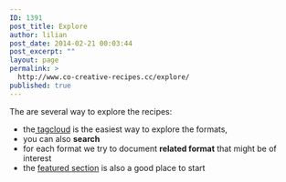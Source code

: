 ```yaml
---
ID: 1391
post_title: Explore
author: lilian
post_date: 2014-02-21 00:03:44
post_excerpt: ""
layout: page
permalink: >
  http://www.co-creative-recipes.cc/explore/
published: true
---
```

The are several way to explore the recipes: 
*   the[ tagcloud][1] is the easiest way to explore the formats,
*   you can also **search**
*   for each format we try to document **related format** that might be of interest
*   the [featured section][2] is also a good place to start

 [1]: http://www.co-creative-recipes.cc/explore/all-tags/ "All #Tags"
 [2]: http://www.co-creative-recipes.cc/featured/ "Featured"